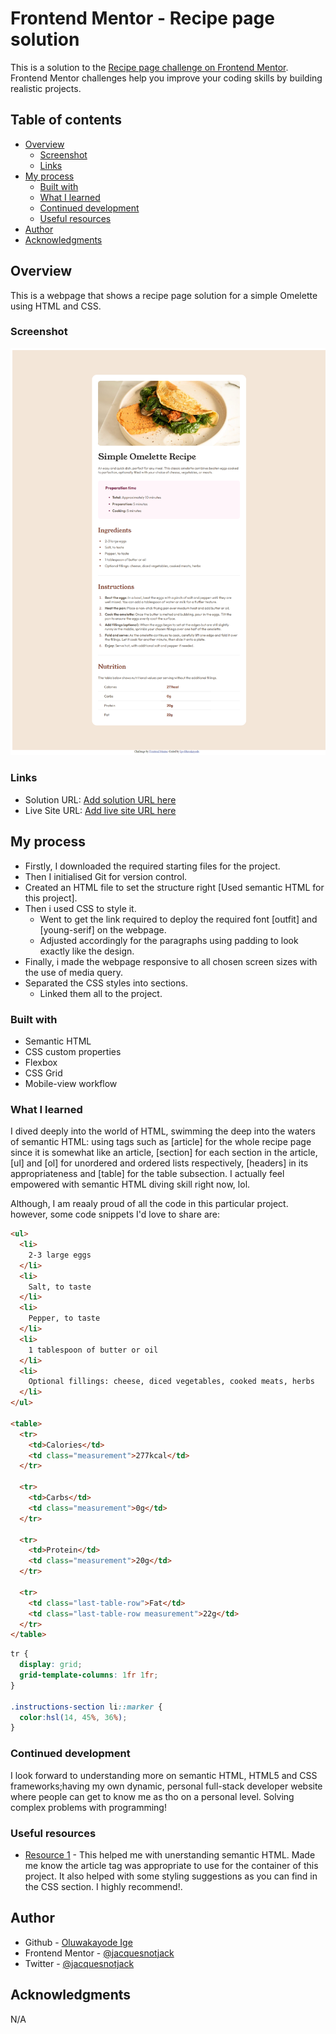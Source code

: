 # Frontend Mentor - Recipe page solution

This is a solution to the [Recipe page challenge on Frontend Mentor](https://www.frontendmentor.io/challenges/recipe-page-KiTsR8QQKm). Frontend Mentor challenges help you improve your coding skills by building realistic projects. 

## Table of contents

- [Overview](#overview)
  - [Screenshot](#screenshot)
  - [Links](#links)
- [My process](#my-process)
  - [Built with](#built-with)
  - [What I learned](#what-i-learned)
  - [Continued development](#continued-development)
  - [Useful resources](#useful-resources)
- [Author](#author)
- [Acknowledgments](#acknowledgments)

## Overview
This is a webpage that shows a recipe page solution for a simple Omelette using HTML and CSS.

### Screenshot

![](./screenshots/desktop-version.png)

### Links

- Solution URL: [Add solution URL here](https://your-solution-url.com)
- Live Site URL: [Add live site URL here](https://your-live-site-url.com)

## My process
- Firstly, I downloaded the required starting files for the project.
- Then I initialised Git for version control.
- Created an HTML file to set the structure right [Used semantic HTML for this project].
- Then i used CSS to style it.
  - Went to get the link required to deploy the required font [outfit] and [young-serif] on the webpage.
  - Adjusted accordingly for the paragraphs using padding to look exactly like the design.
- Finally, i made the webpage responsive to all chosen screen sizes with the use of media query.
- Separated the CSS styles into sections.
  - Linked them all to the project.


### Built with

- Semantic HTML
- CSS custom properties
- Flexbox
- CSS Grid
- Mobile-view workflow

### What I learned

I dived deeply into the world of HTML, swimming the deep into the waters of semantic HTML: using tags such as [article] for the whole recipe page since it is somewhat like an article, [section] for each section in the article, [ul] and [ol] for unordered and ordered lists respectively, [headers] in its appropriateness and [table] for the table subsection. I actually feel empowered with semantic HTML diving skill right now, lol.

Although, I am reaaly proud of all the code in this particular project. however, some code snippets I'd love to share are:

```html
<ul>
  <li>
    2-3 large eggs
  </li>
  <li>
    Salt, to taste
  </li>
  <li>
    Pepper, to taste
  </li>
  <li>
    1 tablespoon of butter or oil
  </li>
  <li>
    Optional fillings: cheese, diced vegetables, cooked meats, herbs
  </li>
</ul>

<table>
  <tr>
    <td>Calories</td>
    <td class="measurement">277kcal</td>
  </tr>

  <tr>
    <td>Carbs</td>
    <td class="measurement">0g</td>
  </tr>

  <tr>
    <td>Protein</td>
    <td class="measurement">20g</td>
  </tr>

  <tr>
    <td class="last-table-row">Fat</td>
    <td class="last-table-row measurement">22g</td>
  </tr>
</table>
```

```css
tr {
  display: grid;
  grid-template-columns: 1fr 1fr;
}

.instructions-section li::marker {
  color:hsl(14, 45%, 36%);
}
```

### Continued development

I look forward to understanding more on semantic HTML, HTML5 and CSS frameworks;having my own dynamic, personal full-stack developer website where people can get to know me as tho on a personal level.
Solving complex problems with programming!

### Useful resources

- [Resource 1](https://www.w3schools.com/tags/default.asp) - This helped me with unerstanding semantic HTML. Made me know the article tag was appropriate to use for the container of this project. It also helped with some styling suggestions as you can find in the CSS section. I highly recommend!.

## Author

- Github - [Oluwakayode Ige](https://www.github.com/jacquesnotjack)
- Frontend Mentor - [@jacquesnotjack](https://www.frontendmentor.io/profile/jacquesnotjack)
- Twitter - [@jacquesnotjack](https://www.twitter.com/jacquesnotjack)

## Acknowledgments

N/A
